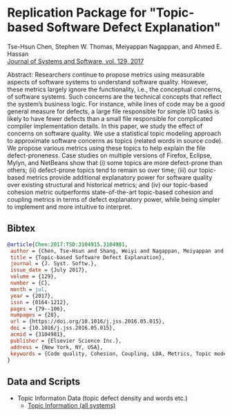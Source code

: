 # Replication Package for "Topic-based Software Defect Explanation"

Tse-Hsun Chen, Stephen W. Thomas, Meiyappan Nagappan, and Ahmed E. Hassan  
[Journal of Systems and Software, vol. 129, 2017](https://doi.org/10.1016/j.jss.2016.05.015)

Abstract: Researchers continue to propose metrics using measurable aspects of software systems to understand software quality. However, these metrics largely ignore the functionality, i.e., the conceptual concerns, of software systems. Such concerns are the technical concepts that reflect the system’s business logic. For instance, while lines of code may be a good general measure for defects, a large file responsible for simple I/O tasks is likely to have fewer defects than a small file responsible for complicated compiler implementation details. In this paper, we study the effect of concerns on software quality. We use a statistical topic modeling approach to approximate software concerns as topics (related words in source code). We propose various metrics using these topics to help explain the file defect-proneness. Case studies on multiple versions of Firefox, Eclipse, Mylyn, and NetBeans show that (i) some topics are more defect-prone than others; (ii) defect-prone topics tend to remain so over time; (iii) our topic-based metrics provide additional explanatory power for software quality over existing structural and historical metrics; and (iv) our topic-based cohesion metric outperforms state-of-the-art topic-based cohesion and coupling metrics in terms of defect explanatory power, while being simpler to implement and more intuitive to interpret.

## Bibtex

```bibtex
@article{Chen:2017:TSD:3104915.3104981,
 author = {Chen, Tse-Hsun and Shang, Weiyi and Nagappan, Meiyappan and Hassan, Ahmed E. and Thomas, Stephen W.},
 title = {Topic-based Software Defect Explanation},
 journal = {J. Syst. Softw.},
 issue_date = {July 2017},
 volume = {129},
 number = {C},
 month = jul,
 year = {2017},
 issn = {0164-1212},
 pages = {79--106},
 numpages = {28},
 url = {https://doi.org/10.1016/j.jss.2016.05.015},
 doi = {10.1016/j.jss.2016.05.015},
 acmid = {3104981},
 publisher = {Elsevier Science Inc.},
 address = {New York, NY, USA},
 keywords = {Code quality, Cohesion, Coupling, LDA, Metrics, Topic modeling},
} 
```

## Data and Scripts

- Topic Informaton Data (topic defect density and words etc.)
  - [Topic Information (all systems)](https://github.com/SAILResearch/replication-defect_explanation_topicmodel/releases/latest)
